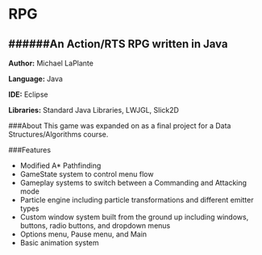 # RPG
######An Action/RTS RPG written in Java
-------------------------------------------
__Author:__ Michael LaPlante

__Language:__ Java

__IDE:__ Eclipse

__Libraries:__ Standard Java Libraries, LWJGL, Slick2D

###About
This game was expanded on as a final project for a Data Structures/Algorithms course.

###Features
* Modified A* Pathfinding
* GameState system to control menu flow
* Gameplay systems to switch between a Commanding and Attacking mode
* Particle engine including particle transformations and different emitter types
* Custom window system built from the ground up including windows, buttons, radio buttons, and dropdown menus
* Options menu, Pause menu, and Main
* Basic animation system
